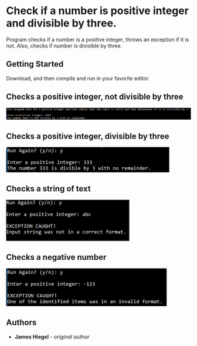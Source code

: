 # Check if a number is positive integer and divisible by three.

Program checks if a number is a positive integer, throws an exception if it is not. Also, checks if number is divisible by three.

## Getting Started

Download, and then compile and run in your favorite editor.

## Checks a positive integer, not divisible by three
![positive integer, not divisible by three](https://github.com/JamesHiegel/CSharp_Portfolio/blob/master/PositiveInteger/img/positiveNotDiv.PNG)

## Checks a positive integer, divisible by three
![positive integer, divisible by three](https://github.com/JamesHiegel/CSharp_Portfolio/blob/master/PositiveInteger/img/positiveDiv.PNG)

## Checks a string of text
![string of text, exception](https://github.com/JamesHiegel/CSharp_Portfolio/blob/master/PositiveInteger/img/abc.PNG)

## Checks a negative number
![negative number, exception](https://github.com/JamesHiegel/CSharp_Portfolio/blob/master/PositiveInteger/img/negative.PNG)

## Authors

* **James Hiegel** - *original author*

